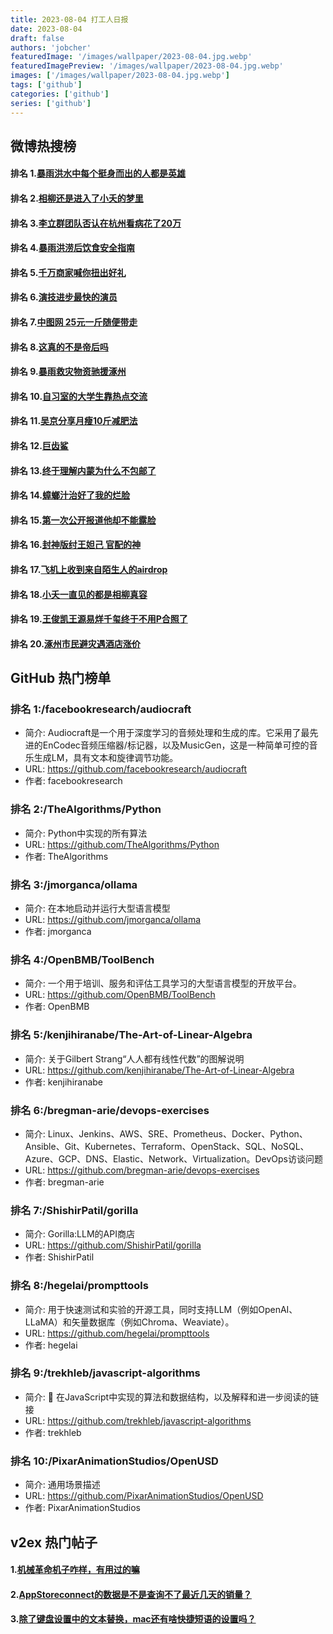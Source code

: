 ```yaml
---
title: 2023-08-04 打工人日报
date: 2023-08-04
draft: false
authors: 'jobcher'
featuredImage: '/images/wallpaper/2023-08-04.jpg.webp'
featuredImagePreview: '/images/wallpaper/2023-08-04.jpg.webp'
images: ['/images/wallpaper/2023-08-04.jpg.webp']
tags: ['github']
categories: ['github']
series: ['github']
---
```


## 微博热搜榜

#### 排名 1.[暴雨洪水中每个挺身而出的人都是英雄](https://s.weibo.com/weibo?q=暴雨洪水中每个挺身而出的人都是英雄)
#### 排名 2.[相柳还是进入了小夭的梦里](https://s.weibo.com/weibo?q=相柳还是进入了小夭的梦里)
#### 排名 3.[李立群团队否认在杭州看病花了20万](https://s.weibo.com/weibo?q=李立群团队否认在杭州看病花了20万)
#### 排名 4.[暴雨洪涝后饮食安全指南](https://s.weibo.com/weibo?q=暴雨洪涝后饮食安全指南)
#### 排名 5.[千万商家喊你扭出好礼](https://s.weibo.com/weibo?q=千万商家喊你扭出好礼)
#### 排名 6.[演技进步最快的演员](https://s.weibo.com/weibo?q=演技进步最快的演员)
#### 排名 7.[中图网 25元一斤随便带走](https://s.weibo.com/weibo?q=中图网25元一斤随便带走)
#### 排名 8.[这真的不是帝后吗](https://s.weibo.com/weibo?q=这真的不是帝后吗)
#### 排名 9.[暴雨救灾物资驰援涿州](https://s.weibo.com/weibo?q=暴雨救灾物资驰援涿州)
#### 排名 10.[自习室的大学生靠热点交流](https://s.weibo.com/weibo?q=自习室的大学生靠热点交流)
#### 排名 11.[吴京分享月瘦10斤减肥法](https://s.weibo.com/weibo?q=吴京分享月瘦10斤减肥法)
#### 排名 12.[巨齿鲨](https://s.weibo.com/weibo?q=巨齿鲨)
#### 排名 13.[终于理解内蒙为什么不包邮了](https://s.weibo.com/weibo?q=终于理解内蒙为什么不包邮了)
#### 排名 14.[蟑螂汁治好了我的烂脸](https://s.weibo.com/weibo?q=蟑螂汁治好了我的烂脸)
#### 排名 15.[第一次公开报道他却不能露脸](https://s.weibo.com/weibo?q=第一次公开报道他却不能露脸)
#### 排名 16.[封神版纣王妲己 官配的神](https://s.weibo.com/weibo?q=封神版纣王妲己官配的神)
#### 排名 17.[飞机上收到来自陌生人的airdrop](https://s.weibo.com/weibo?q=飞机上收到来自陌生人的airdrop)
#### 排名 18.[小夭一直见的都是相柳真容](https://s.weibo.com/weibo?q=小夭一直见的都是相柳真容)
#### 排名 19.[王俊凯王源易烊千玺终于不用P合照了](https://s.weibo.com/weibo?q=王俊凯王源易烊千玺终于不用P合照了)
#### 排名 20.[涿州市民避灾遇酒店涨价](https://s.weibo.com/weibo?q=涿州市民避灾遇酒店涨价)
## GitHub 热门榜单

### 排名 1:/facebookresearch/audiocraft
- 简介: Audiocraft是一个用于深度学习的音频处理和生成的库。它采用了最先进的EnCodec音频压缩器/标记器，以及MusicGen，这是一种简单可控的音乐生成LM，具有文本和旋律调节功能。
- URL: https://github.com/facebookresearch/audiocraft
- 作者: facebookresearch 

### 排名 2:/TheAlgorithms/Python
- 简介: Python中实现的所有算法
- URL: https://github.com/TheAlgorithms/Python
- 作者: TheAlgorithms 

### 排名 3:/jmorganca/ollama
- 简介: 在本地启动并运行大型语言模型
- URL: https://github.com/jmorganca/ollama
- 作者: jmorganca 

### 排名 4:/OpenBMB/ToolBench
- 简介: 一个用于培训、服务和评估工具学习的大型语言模型的开放平台。
- URL: https://github.com/OpenBMB/ToolBench
- 作者: OpenBMB 

### 排名 5:/kenjihiranabe/The-Art-of-Linear-Algebra
- 简介: 关于Gilbert Strang“人人都有线性代数”的图解说明
- URL: https://github.com/kenjihiranabe/The-Art-of-Linear-Algebra
- 作者: kenjihiranabe 

### 排名 6:/bregman-arie/devops-exercises
- 简介: Linux、Jenkins、AWS、SRE、Prometheus、Docker、Python、Ansible、Git、Kubernetes、Terraform、OpenStack、SQL、NoSQL、Azure、GCP、DNS、Elastic、Network、Virtualization。DevOps访谈问题
- URL: https://github.com/bregman-arie/devops-exercises
- 作者: bregman-arie 

### 排名 7:/ShishirPatil/gorilla
- 简介: Gorilla:LLM的API商店
- URL: https://github.com/ShishirPatil/gorilla
- 作者: ShishirPatil 

### 排名 8:/hegelai/prompttools
- 简介: 用于快速测试和实验的开源工具，同时支持LLM（例如OpenAI、LLaMA）和矢量数据库（例如Chroma、Weaviate）。
- URL: https://github.com/hegelai/prompttools
- 作者: hegelai 

### 排名 9:/trekhleb/javascript-algorithms
- 简介: 📝 在JavaScript中实现的算法和数据结构，以及解释和进一步阅读的链接
- URL: https://github.com/trekhleb/javascript-algorithms
- 作者: trekhleb 

### 排名 10:/PixarAnimationStudios/OpenUSD
- 简介: 通用场景描述
- URL: https://github.com/PixarAnimationStudios/OpenUSD
- 作者: PixarAnimationStudios 

## v2ex 热门帖子

#### 1.[机械革命机子咋样，有用过的嘛](https://www.v2ex.com/t/962263#reply0)
#### 2.[AppStoreconnect的数据是不是查询不了最近几天的销量？](https://www.v2ex.com/t/962264#reply0)
#### 3.[除了键盘设置中的文本替换，mac还有啥快捷短语的设置吗？](https://www.v2ex.com/t/962265#reply0)
